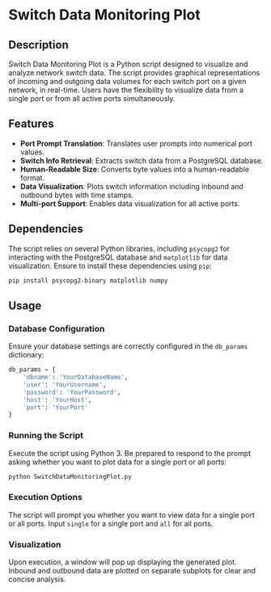 # Switch Data Monitoring Plot

## Description

Switch Data Monitoring Plot is a Python script designed to visualize and analyze network switch data. The script provides graphical representations of incoming and outgoing data volumes for each switch port on a given network, in real-time. Users have the flexibility to visualize data from a single port or from all active ports simultaneously.

## Features

- **Port Prompt Translation**: Translates user prompts into numerical port values.
- **Switch Info Retrieval**: Extracts switch data from a PostgreSQL database.
- **Human-Readable Size**: Converts byte values into a human-readable format.
- **Data Visualization**: Plots switch information including inbound and outbound bytes with time stamps.
- **Multi-port Support**: Enables data visualization for all active ports.

## Dependencies

The script relies on several Python libraries, including `psycopg2` for interacting with the PostgreSQL database and `matplotlib` for data visualization. Ensure to install these dependencies using `pip`:

```bash
pip install psycopg2-binary matplotlib numpy
```

## Usage

### Database Configuration

Ensure your database settings are correctly configured in the `db_params` dictionary:

```python
db_params = {
    'dbname': 'YourDatabaseName',
    'user': 'YourUsername',
    'password': 'YourPassword',
    'host': 'YourHost',
    'port': 'YourPort'
}
```

### Running the Script

Execute the script using Python 3. Be prepared to respond to the prompt asking whether you want to plot data for a single port or all ports:

```bash
python SwitchDataMonitoringPlot.py
```

### Execution Options

The script will prompt you whether you want to view data for a single port or all ports. Input `single` for a single port and `all` for all ports.

### Visualization

Upon execution, a window will pop up displaying the generated plot. Inbound and outbound data are plotted on separate subplots for clear and concise analysis.

